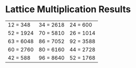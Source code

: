 # Lattice Multiplication Results

|   |   |   |
|---|---|---|
| 12 = 348 | 34 = 2618 | 24 = 600 |
| 52 = 1924 | 70 = 5810 | 26 = 1014 |
| 63 = 6048 | 86 = 7052 | 92 = 3588 |
| 60 = 2760 | 80 = 6160 | 44 = 2728 |
| 42 = 588 | 96 = 8640 | 52 = 1768 |
